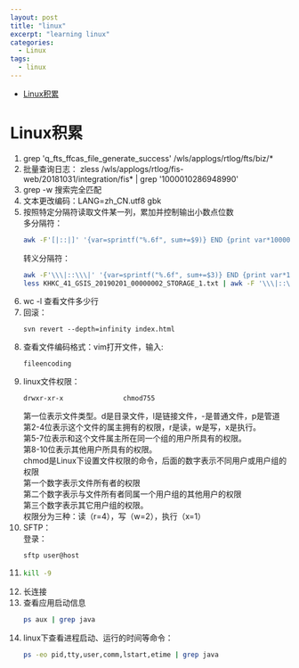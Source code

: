 ```yaml
---
layout: post
title: "linux"
excerpt: "learning linux"
categories:
  - Linux
tags:
  - linux
---
```


* [Linux积累](#linux积累)
# Linux积累
1. grep 'q_fts_ffcas_file_generate_success' /wls/applogs/rtlog/fts/biz/*
2. 批量查询日志：
         zless /wls/applogs/rtlog/fis-web/20181031/integration/fis* | grep '1000010286948990'
3. grep -w 搜索完全匹配
4. 文本更改编码：LANG=zh_CN.utf8 
                               gbk
5. 按照特定分隔符读取文件某一列，累加并控制输出小数点位数  
    多分隔符：
    ```bash
    awk -F'[|::|]' '{var=sprintf("%.6f", sum+=$9)} END {print var*1000000}' KHKC_41_GSIS_20190201_00000002_STORAGE_1.txt  
    ```
    转义分隔符：
    ```bash
    awk -F'\\\|::\\\|' '{var=sprintf("%.6f", sum+=$3)} END {print var*1000000}' KHKC_41_GSIS_20190201_00000002_STORAGE_1.txt  
    less KHKC_41_GSIS_20190201_00000002_STORAGE_1.txt | awk -F '\\\|::\\\|' 'BEGIN{total=0;} {total+=$3} END{printf("%.6f\n",total);}'  
    ```
6. wc -l 查看文件多少行
7. 回滚：
   ```
   svn revert --depth=infinity index.html
   ```
8. 查看文件编码格式：vim打开文件，输入:
   ```
   fileencoding
   ```
9. linux文件权限：  
   ```
   drwxr-xr-x               chmod755
   ```
   第一位表示文件类型。d是目录文件，l是链接文件，-是普通文件，p是管道  
   第2-4位表示这个文件的属主拥有的权限，r是读，w是写，x是执行。  
   第5-7位表示和这个文件属主所在同一个组的用户所具有的权限。  
   第8-10位表示其他用户所具有的权限。  
   chmod是Linux下设置文件权限的命令，后面的数字表示不同用户或用户组的权限  
   第一个数字表示文件所有者的权限  
   第二个数字表示与文件所有者同属一个用户组的其他用户的权限  
   第三个数字表示其它用户组的权限。  
   权限分为三种：读（r=4），写（w=2），执行（x=1）
10. SFTP：  
    登录：
    ```bash
    sftp user@host
    ```
11. ```bash
    kill -9
    ```
12. 长连接
13. 查看应用启动信息  
    ```bash
    ps aux | grep java
    ```
14. linux下查看进程启动、运行的时间等命令：  
    ```bash
    ps -eo pid,tty,user,comm,lstart,etime | grep java
    ```

